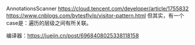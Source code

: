 AnnotationsScanner
https://cloud.tencent.com/developer/article/1755832
https://www.cnblogs.com/bytesfly/p/visitor-pattern.html
但其实，有一个case是：遍历的层级之间有所关联。


编译器：https://juejin.cn/post/6968408025338118158
